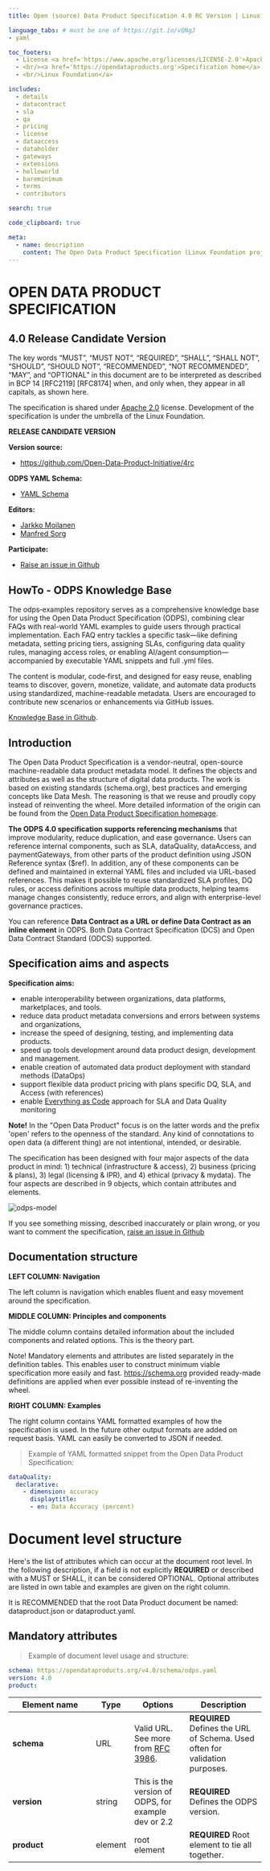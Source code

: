 ```yaml
---
title: Open (source) Data Product Specification 4.0 RC Version | Linux Foundation 

language_tabs: # must be one of https://git.io/vQNgJ
- yaml

toc_footers:
  - License <a href='https://www.apache.org/licenses/LICENSE-2.0'>Apache 2.0</a>
  - <br/><a href='https://opendataproducts.org'>Specification home</a>
  - <br/>Linux Foundation</a>

includes:
  - details
  - datacontract
  - sla
  - qa
  - pricing
  - license
  - dataaccess
  - dataholder
  - gateways
  - extensions
  - helloworld
  - bareminimum
  - terms
  - contributors

search: true

code_clipboard: true

meta:
  - name: description
    content: The Open Data Product Specification (Linux Foundation project) is a vendor-neutral, open-source machine-readable data product metadata model. It defines the objects and attributes as well as the structure of digital data products. 
---
```


# OPEN DATA PRODUCT SPECIFICATION 

## 4.0 Release Candidate Version 

The key words “MUST”, “MUST NOT”, “REQUIRED”, “SHALL”, “SHALL NOT”, “SHOULD”, “SHOULD NOT”, “RECOMMENDED”, “NOT RECOMMENDED”, “MAY”, and “OPTIONAL” in this document are to be interpreted as described in BCP 14 [RFC2119] [RFC8174] when, and only when, they appear in all capitals, as shown here.

The specification is shared under <a href='https://www.apache.org/licenses/LICENSE-2.0'>Apache 2.0</a> license. 
Development of the specification is under the umbrella of the Linux Foundation. 

**RELEASE CANDIDATE VERSION**


**Version source:**

* <a href="https://github.com/Open-Data-Product-Initiative/4rc">https://github.com/Open-Data-Product-Initiative/4rc</a>

**ODPS YAML Schema:**

* <a href="https://opendataproducts.org/v4.0/schema/odps.yaml">YAML Schema</a>

**Editors:**

* <a href="https://www.linkedin.com/in/jarkkomoilanen/">Jarkko Moilanen</a>
* <a href="https://www.linkedin.com/in/manfred-sorg/">Manfred Sorg</a>

**Participate:**

* [Raise an issue in Github](https://github.com/Open-Data-Product-Initiative/4rc/issues)


## HowTo - ODPS Knowledge Base

The odps‑examples repository serves as a comprehensive knowledge base for using the Open Data Product Specification (ODPS), combining clear FAQs with real-world YAML examples to guide users through practical implementation. Each FAQ entry tackles a specific task—like defining metadata, setting pricing tiers, assigning SLAs, configuring data quality rules, managing access roles, or enabling AI/agent consumption—accompanied by executable YAML snippets and full .yml files. 

The content is modular, code‑first, and designed for easy reuse, enabling teams to discover, govern, monetize, validate, and automate data products using standardized, machine-readable metadata. Users are encouraged to contribute new scenarios or enhancements via GitHub issues.

[Knowledge Base in Github](https://opendataproducts.org/howto/). 

## Introduction

The Open Data Product Specification is a vendor-neutral, open-source machine-readable data product metadata model. It defines the objects and attributes as well as the structure of digital data products. The work is based on existing standards (schema.org), best practices and emerging concepts like Data Mesh. The reasoning is that we reuse and proudly copy instead of reinventing the wheel. More detailed information of the origin can be found from the [Open Data Product Specification homepage](http://www.opendataproducts.org). 

**The ODPS 4.0 specification supports referencing mechanisms** that improve modularity, reduce duplication, and ease governance. Users can reference internal components, such as SLA, dataQuality, dataAccess, and paymentGateways, from other parts of the product definition using JSON Reference syntax ($ref). In addition, any of these components can be defined and maintained in external YAML files and included via URL-based references. This makes it possible to reuse standardized SLA profiles, DQ rules, or access definitions across multiple data products, helping teams manage changes consistently, reduce errors, and align with enterprise-level governance practices.

You can reference **Data Contract as a URL or define Data Contract as an inline element** in ODPS. Both Data Contract Specification (DCS) and Open Data Contract Standard (ODCS) supported. 

## Specification aims and aspects

**Specification aims:**

* enable interoperability between organizations, data platforms,  marketplaces, and tools. 
* reduce data product metadata conversions and errors between systems and organizations, 
* increase the speed of designing, testing, and implementing data products. 
* speed up tools development around data product design, development and management.
* enable creation of automated data product deployment with standard methods (DataOps)
* support flexible data product pricing with plans specific DQ, SLA, and Access (with references)
* enable [Everything as Code](https://www.cloudbees.com/blog/what-is-everything-as-code-eac) approach for SLA and Data Quality monitoring

**Note!** In the "Open Data Product" focus is on the latter words and the prefix  'open' refers to the openness of the standard. Any kind of connotations to open data (a different thing) are not intentional, intended, or desirable.

The specification has been designed with four major aspects of the data product in mind: 1) technical (infrastructure & access), 2) business (pricing & plans), 3) legal (licensing & IPR), and 4) ethical (privacy & mydata). The four aspects are described in 9 objects, which contain attributes and elements. 

![odps-model](images/ODPS-design.png)


If you see something missing, described inaccurately or plain wrong, or you want to comment the specification, [raise an issue in Github](https://github.com/Open-Data-Product-Initiative/rc4/issues)

## Documentation structure

**LEFT COLUMN: Navigation**

The left column is navigation which enables fluent and easy movement around the specification. 

**MIDDLE COLUMN: Principles and components**

The middle column contains detailed information about the included components and related options. This is the theory part. 

Note! Mandatory elements and attributes are listed separately in the definition tables. This enables user to construct minimum viable specification more easily and fast. https://schema.org provided ready-made definitions are applied when ever possible instead of re-inventing the wheel. 

**RIGHT COLUMN: Examples**

The right column contains YAML formatted examples of how the specification is used. In the future other output formats are added on request basis. YAML can easily be converted to JSON if needed. 

> Example of YAML formatted snippet from the Open Data Product Specification:

```yml
dataQuality:
  declarative:
    - dimension: accuracy
      displaytitle:
      - en: Data Accuracy (percent)
```


# Document level structure

Here's the list of attributes which can occur at the document root level. In the following description, if a field is not explicitly **REQUIRED** or described with a MUST or SHALL, it can be considered OPTIONAL. Optional attributes are listed in own table and examples are given on the right column. 

It is RECOMMENDED that the root Data Product document be named: dataproduct.json or dataproduct.yaml.

## Mandatory attributes

> Example of document level usage and structure:

```yml
schema: https://opendataproducts.org/v4.0/schema/odps.yaml
version: 4.0
product:
```

| <div style="width:150px">Element name</div>   | Type  | Options  | Description  |
|---|---|---|---|
| **schema** | URL | Valid URL. See more from [RFC 3986](https://datatracker.ietf.org/doc/html/rfc3986). | **REQUIRED** Defines the URL of Schema. Used often for validation purposes. |
| **version** | string | This is the version of ODPS, for example dev or 2.2 | **REQUIRED** Defines the ODPS version. |
| **product** | element | root element | **REQUIRED** Root element to tie all together. |

